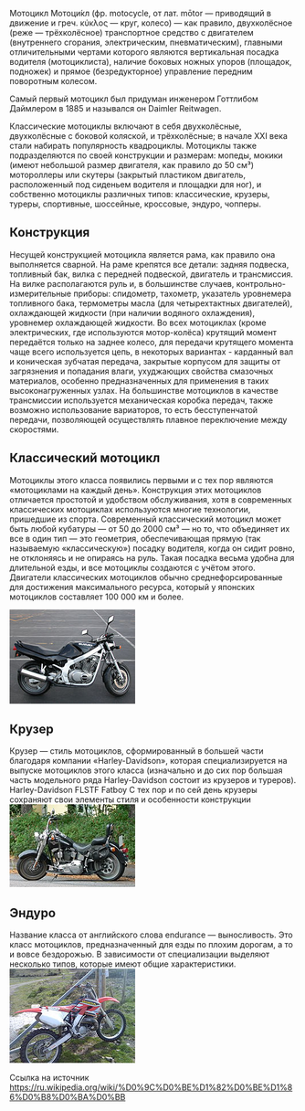 Мотоцикл
Мотоци́кл (фр. motocycle, от лат. mōtor — приводящий в движение и греч. κύκλος — круг, колесо) — как правило, двухколёсное (реже — трёхколёсное) транспортное средство с двигателем (внутреннего сгорания, электрическим, пневматическим), главными отличительными чертами которого являются вертикальная посадка водителя (мотоциклиста), наличие боковых ножных упоров (площадок, подножек) и прямое (безредукторное) управление передним поворотным колесом.

Самый первый мотоцикл был придуман инженером Готтлибом Даймлером в 1885 и назывался он Daimler Reitwagen.

Классические мотоциклы включают в себя двухколёсные, двухколёсные с боковой коляской, и трёхколёсные; в начале XXI века стали набирать популярность квадроциклы. Мотоциклы также подразделяются по своей конструкции и размерам: мопеды, мокики (имеют небольшой размер двигателя, как правило до 50 см³) мотороллеры или скутеры (закрытый пластиком двигатель, расположенный под сиденьем водителя и площадки для ног), и собственно мотоциклы различных типов: классические, крузеры, туреры, спортивные, шоссейные, кроссовые, эндуро, чопперы.

## Конструкция
Несущей конструкцией мотоцикла является рама, как правило она выполняется сварной. На раме крепятся все детали: задняя подвеска, топливный бак, вилка с передней подвеской, двигатель и трансмиссия. На вилке располагаются руль и, в большинстве случаев, контрольно-измерительные приборы: спидометр, тахометр, указатель уровнемера топливного бака, термометры масла (для четырехтактных двигателей), охлаждающей жидкости (при наличии водяного охлаждения), уровнемер охлаждающей жидкости. Во всех мотоциклах (кроме электрических, где используются мотор-колёса) крутящий момент передаётся только на заднее колесо, для передачи крутящего момента чаще всего используется цепь, в некоторых вариантах - карданный вал и коническая зубчатая передача, закрытые корпусом для защиты от загрязнения и попадания влаги, ухуджающих свойства смазочных материалов, особенно предназначенных для применения в таких высоконагруженных узлах. На большинстве мотоциклов в качестве трансмиссии используется механическая коробка передач, также возможно использование вариаторов, то есть бесступенчатой передачи, позволяющей осуществлять плавное переключение между скоростями.

## Классический мотоцикл
Мотоциклы этого класса появились первыми и с тех пор являются «мотоциклами на каждый день». Конструкция этих мотоциклов отличается простотой и удобством обслуживания, хотя в современных классических мотоциклах используются многие технологии, пришедшие из спорта. Современный классический мотоцикл может быть любой кубатуры — от 50 до 2000 см³ — но то, что объединяет их все в один тип — это геометрия, обеспечивающая прямую (так называемую «классическую») посадку водителя, когда он сидит ровно, не отклоняясь и не опираясь на руль. Такая посадка весьма удобна для длительной езды, и все мотоциклы создаются с учётом этого. Двигатели классических мотоциклов обычно среднефорсированные для достижения максимального ресурса, который у японских мотоциклов составляет 100 000 км и более.

![Alt text](image.png)
## Крузер
Крузер — стиль мотоциклов, сформированный в большей части благодаря компании «Harley-Davidson», которая специализируется на выпуске мотоциклов этого класса (изначально и до сих пор большая часть модельного ряда Harley-Davidson состоит из крузеров и туреров).
Harley-Davidson FLSTF Fatboy
С тех пор и по сей день крузеры сохраняют свои элементы стиля и особенности конструкции
![Alt text](image-1.png)


## Эндуро
Название класса от английского слова endurance — выносливость. Это класс мотоциклов, предназначенный для езды по плохим дорогам, а то и вовсе бездорожью. В зависимости от специализации выделяют несколько типов, которые имеют общие характеристики.
![Alt text](image-2.png)

Ссылка на источник https://ru.wikipedia.org/wiki/%D0%9C%D0%BE%D1%82%D0%BE%D1%86%D0%B8%D0%BA%D0%BB
